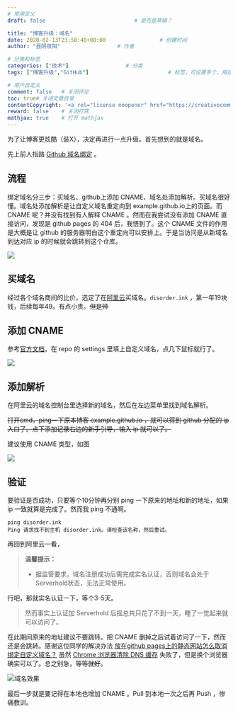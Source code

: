 ```yaml
---
# 常用定义
draft: false	                		# 是否是草稿？

title: "博客升级：域名"
date: 2020-02-13T23:58:48+08:00					# 创建时间
author: "昼阴夜阳"             		# 作者

# 分类和标签
categories: ["技术"]		            # 分类
tags: ["博客升级","GitHub"]  						# 标签，可设置多个，用逗号隔开。Hugo会自动生成标签的子URL

# 用户自定义
comment: false   # 关闭评论
toc: true# 关闭文章目录
contentCopyright: '<a rel="license noopener" href="https://creativecommons.org/licenses/by-nc-nd/4.0/" target="_blank">CC BY-NC-ND 4.0</a>'	#自定义文章的版权规则
reward: false	 # 关闭打赏
mathjax: true    # 打开 mathjax
---
```


为了让博客更炫酷（装X），决定再进行一点升级。首先想到的就是域名。

先上前人指路 [Github 域名绑定](https://blog.csdn.net/yuan3065/article/details/51594454)  。

## 流程

绑定域名分三步：买域名、github上添加 CNAME、域名处添加解析。买域名很好懂。域名处添加解析是让自定义域名重定向到 example.github.io上的页面。而 CNAME 呢？并没有找到有人解释 CNAME 。然而在我尝试没有添加 CNAME 直接访问，发现是 github pages 的 404 后，我悟到了。这个 CNAME 文件的作用是大概是让 github 的服务器明白这个重定向可以安排上。于是当访问是从新域名到达对应 ip 的时候就会跳转到这个仓库。

![](https://gitee.com/GZ1A/image-hosting/raw/master/blog/2020/02/20200214185018.png)

## 买域名

经过各个域名商间的比价，选定了在[阿里云](https://www.aliyun.com/)买域名。`disorder.ink` ，第一年19块钱，后续每年49。有点小贵。~~但是帅~~ 

## 添加 CNAME

参考[官方文档](https://help.github.com/en/github/working-with-github-pages/managing-a-custom-domain-for-your-github-pages-site)，在 repo 的 settings 里填上自定义域名，点几下鼠标就行了。 

![](https://gitee.com/GZ1A/image-hosting/raw/master/blog/2020/02/20200214185412.png)

## 添加解析

在阿里云的域名控制台里选择新的域名，然后在左边菜单里找到域名解析。

~~打开cmd，ping一下原本博客 example.github.io ，就可以得到 github 分配的 ip 入口了。点下添加记录右边的新手引导，输入 ip 就可以了。~~

建议使用 CNAME 类型，如图

![](https://gitee.com/GZ1A/image-hosting/raw/master/blog/2020/02/20200214234143.png)

## 验证

要验证是否成功，只要等个10分钟再分别 ping 一下原来的地址和新的地址，如果 ip 一致就算是完成了。然而我 ping 不通啊。

```shell
ping disorder.ink
Ping 请求找不到主机 disorder.ink。请检查该名称，然后重试。
```

再回到阿里云一看，

>**温馨提示：**
>
>* 据监管要求，域名注册成功后需完成实名认证，否则域名会处于Serverhold状态，无法正常使用。

行吧，那就实名认证一下，等个3-5天。

> 然而事实上认证加 Serverhold 后摇总共只花了不到一天，睡了一觉起来就可以访问了。

在此期间原来的地址建议不要跳转。把 CNAME 删掉之后试着访问了一下，然而还是会跳转。感谢这位同学的解决办法 [放在github pages上的静态网站怎么取消绑定自定义域名？](https://www.cnblogs.com/MakeView660/p/9072971.html) 虽然 [Chrome 浏览器清除 DNS 缓存](https://www.runoob.com/w3cnote/chrome-clear-dns-cache.html) 失败了，但是换个浏览器确实可以了。总之别急，~~等等就好~~。

![域名效果](https://gitee.com/GZ1A/image-hosting/raw/master/blog/2020/02/20200214190340.png)

最后一步就是要记得在本地也增加 CNAME 。Pull 到本地一次之后再 Push ，惨痛教训。



